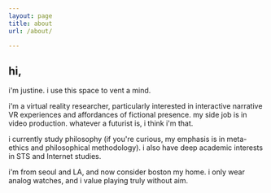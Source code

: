 ```yaml
---
layout: page
title: about
url: /about/

---
```

## hi,

i'm justine. i use this space to vent a mind. 

i'm a virtual reality researcher, particularly interested in interactive narrative VR experiences and affordances of 
fictional presence. my side job is in video production. whatever a futurist is, i think i'm that.

i currently study philosophy (if you're curious, my emphasis is in meta-ethics and
philosophical methodology). i also have deep academic interests in
STS and Internet studies. 

i'm from seoul and LA, and now consider boston my home. i only wear analog watches, and 
i value playing truly without aim.